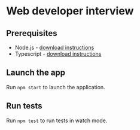 # Web developer interview

## Prerequisites

* Node.js - [download instructions](https://nodejs.org/en/download/)
* Typescript - [download instructions](https://www.typescriptlang.org/download)

## Launch the app

Run `npm start` to launch the application.

## Run tests

Run `npm test` to run tests in watch mode.